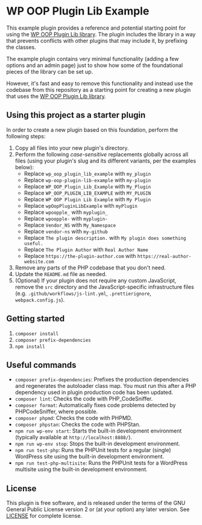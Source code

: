 # WP OOP Plugin Lib Example

This example plugin provides a reference and potential starting point for using the [WP OOP Plugin Lib library](https://github.com/felixarntz/wp-oop-plugin-lib). The plugin includes the library in a way that prevents conflicts with other plugins that may include it, by prefixing the classes.

The example plugin contains very minimal functionality (adding a few options and an admin page) just to show how some of the foundational pieces of the library can be set up.

However, it's fast and easy to remove this functionality and instead use the codebase from this repository as a starting point for creating a new plugin that uses the [WP OOP Plugin Lib library](https://github.com/felixarntz/wp-oop-plugin-lib).

## Using this project as a starter plugin

In order to create a new plugin based on this foundation, perform the following steps:

1. Copy all files into your new plugin's directory.
2. Perform the following _case-sensitive_ replacements globally across all files (using your plugin's slug and its different variants, per the examples below):
    * Replace `wp_oop_plugin_lib_example` with `my_plugin`
    * Replace `wp-oop-plugin-lib-example` with `my-plugin`
    * Replace `WP_OOP_Plugin_Lib_Example` with `My_Plugin`
    * Replace `WP_OOP_PLUGIN_LIB_EXAMPLE` with `MY_PLUGIN`
    * Replace `WP OOP Plugin Lib Example` with `My Plugin`
    * Replace `wpOopPluginLibExample` with `myPlugin`
    * Replace `wpoopple_` with `myplugin_`
    * Replace `wpoopple-` with `myplugin-`
    * Replace `Vendor_NS` with `My_Namespace`
    * Replace `vendor-ns` with `my-github`
    * Replace `The plugin description.` with `My plugin does something useful.`
    * Replace `The Plugin Author` with `Real Author Name`
    * Replace `https://the-plugin-author.com` with `https://real-author-website.com`
3. Remove any parts of the PHP codebase that you don't need.
4. Update the `README.md` file as needed.
5. (Optional) If your plugin does not require any custom JavaScript, remove the `src` directory and the JavaScript-specific infrastructure files (e.g. `.github/workflows/js-lint.yml`, `.prettierignore`, `webpack.config.js`).

## Getting started

1. `composer install`
2. `composer prefix-dependencies`
3. `npm install`

## Useful commands

* `composer prefix-dependencies`: Prefixes the production dependencies and regenerates the autoloader class map. You must run this after a PHP dependency used in plugin production code has been updated.
* `composer lint`: Checks the code with PHP_CodeSniffer.
* `composer format`: Automatically fixes code problems detected by PHPCodeSniffer, where possible.
* `composer phpmd`: Checks the code with PHPMD.
* `composer phpstan`: Checks the code with PHPStan.
* `npm run wp-env start`: Starts the built-in development environment (typically available at `http://localhost:8888/`).
* `npm run wp-env stop`: Stops the built-in development environment.
* `npm run test-php`: Runs the PHPUnit tests for a regular (single) WordPress site using the built-in development environment.
* `npm run test-php-multisite`: Runs the PHPUnit tests for a WordPress multisite using the built-in development environment.

## License

This plugin is free software, and is released under the terms of the GNU General Public License version 2 or (at your option) any later version. See [LICENSE](/LICENSE) for complete license.
